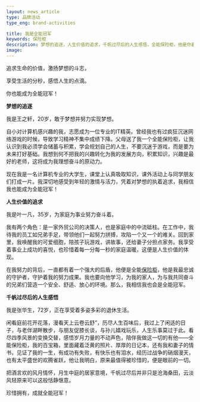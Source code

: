 ```yaml
---
layout: news_article
type: 品牌活动
type_eng: brand-activities

title: 我是全能冠军
keywords: 保险柜
description: 梦想的追逐，人生价值的追求，千帆过尽后的人生感悟，全能保险柜，他是你最忠诚的守护者，守护着你的努力成果，珍惜拥有，成就全能冠军！
image: 
---
```

追求生命的价值，激扬梦想的斗志，

享受生活的分秒，感悟人生的点滴。

你也能成为全能冠军！

**梦想的追逐**

我是王之轩，20岁，敢于梦想并努力实现梦想。

自小对计算机感兴趣的我，志愿成为一位专业的IT精英。曾经我也有过疯狂沉迷网络游戏的时候，导致学习精神不集中成绩下降。父母送了我一个全能保险柜，让我认识到我必须学会储蓄与积累，学会规划自己的人生，不要沉迷于游戏，而是要为未来打好基础。我想到何不把我的兴趣转化为我的发展方向，积累知识，兴趣是最好的老师，这将成为我理想奋斗的原动力。

现在我是一名计算机专业的大学生，课堂上认真吸取知识，课外活动上与同学朋友们打成一片。我深切地感受到年轻的激情与活力，凭着对梦想的执着追求，我相信我也能成为全能冠军！

**人生价值的追求**

我是叶一凡，35岁，为家庭为事业努力奋斗着。

我有两个角色：是一家外贸公司的决策人，也是家庭中的中流砥柱。在工作中，我待我的员工如兄弟手足，带领他们一起努力拼搏，攻陷一个又一个的难关。回到家里，我唤醒我的可爱细胞，陪孩子玩游戏，讲故事，还给妻子分担点家务。我享受着事业上成功的喜悦，也珍惜着每一分每一秒的家庭温暖，这便是人生价值的体现。

在我努力的背后，一直都有着一个强大的后盾，他便是全能[保险柜](http://www.qnnsafe.com/)，他是我最忠诚的守护者，守护着我的努力成果。我也要向他学习，为我的家人，为与我共同奋斗的兄弟们营造一个安全、舒适、放心的环境。那么，我相信我也会是全能冠军。

**千帆过尽后的人生感悟**

我是张华生，72岁，正在享受着多姿多彩的退休生活。

闲看庭前花开花落，漫看天上云卷云舒”，历尽人生百味后，我过上了闲适的日子，与老伴湖畔散步，与朋友促膝长谈，与孙儿嬉戏玩乐，人生乐事莫过于此。看尽四季风景的变换交替，感悟岁月力量的不动声色，陪伴我做这一切的有他——全能保险柜，我的百宝箱，里面藏着泛黄的照片、厚厚的日记本，还有我和妻子的情书，见证了我的一生，有成功有失败，有快乐也有泪水，经历过战争的硝烟漫天，也有太平盛世的欢腾雀跃，他让我明白，原来最值得被珍惜的，便是眼前的一切。

把酒言欢的风月情怀，月生中庭的居家意境，千帆过尽后并非只是沧海桑田，云淡风轻原来可以这般恬静惬意。

珍惜拥有，成就全能冠军！
